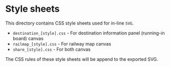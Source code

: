 # Style sheets

This directory contains CSS style sheets used for in-line `SVG`. 

- `destination_[style].css` - For destination information panel (running-in board) canvas
- `railmap_[style].css` - For railway map canvas
- `share_[style].css` - For both canvas

The CSS rules of these style sheets will be append to the exported SVG. 